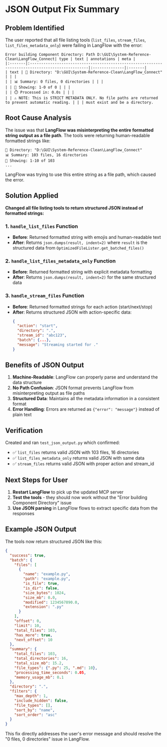 # JSON Output Fix Summary

## Problem Identified

The user reported that all file listing tools (`list_files`, `stream_files`, `list_files_metadata_only`) were failing in LangFlow with the error:

```
Error building Component Directory: Path D:\GUI\System-Reference-Clean\LangFlow_Connect| type | text | annotations | meta |
|:-------|:------------------------------------------------------------------------------------------------|:--------------|:-------|
| text | 📁 Directory: "D:\GUI\System-Reference-Clean\LangFlow_Connect" | | |
| | 📊 Summary: 0 files, 0 directories | | |
| | 📄 Showing: 1-0 of 0 | | |
| | ⏱️ Processed in: 0.0s | | |
| | ⚠️ NOTE: This is STRICT METADATA ONLY. No file paths are returned to prevent automatic reading. | | | must exist and be a directory.
```

## Root Cause Analysis

The issue was that **LangFlow was misinterpreting the entire formatted string output as a file path**. The tools were returning human-readable formatted strings like:

```
📁 Directory: "D:\GUI\System-Reference-Clean\LangFlow_Connect"
📊 Summary: 103 files, 16 directories
📄 Showing: 1-10 of 103
...
```

LangFlow was trying to use this entire string as a file path, which caused the error.

## Solution Applied

**Changed all file listing tools to return structured JSON instead of formatted strings:**

### 1. `handle_list_files` Function
- **Before**: Returned formatted string with emojis and human-readable text
- **After**: Returns `json.dumps(result, indent=2)` where `result` is the structured data from `OptimizedFileLister.get_batched_files()`

### 2. `handle_list_files_metadata_only` Function  
- **Before**: Returned formatted string with explicit metadata formatting
- **After**: Returns `json.dumps(result, indent=2)` for the same structured data

### 3. `handle_stream_files` Function
- **Before**: Returned formatted strings for each action (start/next/stop)
- **After**: Returns structured JSON with action-specific data:
  ```json
  {
    "action": "start",
    "directory": ".",
    "stream_id": "abc123",
    "batch": {...},
    "message": "Streaming started for ."
  }
  ```

## Benefits of JSON Output

1. **Machine-Readable**: LangFlow can properly parse and understand the data structure
2. **No Path Confusion**: JSON format prevents LangFlow from misinterpreting output as file paths
3. **Structured Data**: Maintains all the metadata information in a consistent format
4. **Error Handling**: Errors are returned as `{"error": "message"}` instead of plain text

## Verification

Created and ran `test_json_output.py` which confirmed:
- ✅ `list_files` returns valid JSON with 103 files, 16 directories
- ✅ `list_files_metadata_only` returns valid JSON with same data
- ✅ `stream_files` returns valid JSON with proper action and stream_id

## Next Steps for User

1. **Restart LangFlow** to pick up the updated MCP server
2. **Test the tools** - they should now work without the "Error building Component Directory" issue
3. **Use JSON parsing** in LangFlow flows to extract specific data from the responses

## Example JSON Output

The tools now return structured JSON like this:

```json
{
  "success": true,
  "batch": {
    "files": [
      {
        "name": "example.py",
        "path": "example.py", 
        "is_file": true,
        "is_dir": false,
        "size_bytes": 1024,
        "size_mb": 0.0,
        "modified": 1234567890.0,
        "extension": ".py"
      }
    ],
    "offset": 0,
    "limit": 10,
    "total_files": 103,
    "has_more": true,
    "next_offset": 10
  },
  "summary": {
    "total_files": 103,
    "total_directories": 16,
    "total_size_mb": 15.2,
    "file_types": {".py": 25, ".md": 10},
    "processing_time_seconds": 0.05,
    "memory_usage_mb": 0.1
  },
  "directory": ".",
  "filters": {
    "max_depth": 1,
    "include_hidden": false,
    "file_types": [],
    "sort_by": "name",
    "sort_order": "asc"
  }
}
```

This fix directly addresses the user's error message and should resolve the "0 files, 0 directories" issue in LangFlow. 